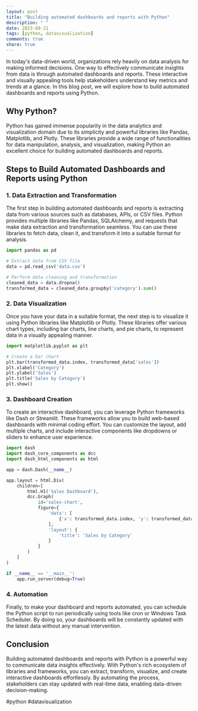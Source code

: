 ```yaml
---
layout: post
title: "Building automated dashboards and reports with Python"
description: " "
date: 2023-09-21
tags: [python, datavisualization]
comments: true
share: true
---
```


In today's data-driven world, organizations rely heavily on data analysis for making informed decisions. One way to effectively communicate insights from data is through automated dashboards and reports. These interactive and visually appealing tools help stakeholders understand key metrics and trends at a glance. In this blog post, we will explore how to build automated dashboards and reports using Python.

## Why Python?

Python has gained immense popularity in the data analytics and visualization domain due to its simplicity and powerful libraries like Pandas, Matplotlib, and Plotly. These libraries provide a wide range of functionalities for data manipulation, analysis, and visualization, making Python an excellent choice for building automated dashboards and reports.

## Steps to Build Automated Dashboards and Reports using Python

### 1. Data Extraction and Transformation
The first step in building automated dashboards and reports is extracting data from various sources such as databases, APIs, or CSV files. Python provides multiple libraries like Pandas, SQLAlchemy, and requests that make data extraction and transformation seamless. You can use these libraries to fetch data, clean it, and transform it into a suitable format for analysis.

```python
import pandas as pd

# Extract data from CSV file
data = pd.read_csv('data.csv')

# Perform data cleaning and transformation
cleaned_data = data.dropna()
transformed_data = cleaned_data.groupby('category').sum()
```

### 2. Data Visualization
Once you have your data in a suitable format, the next step is to visualize it using Python libraries like Matplotlib or Plotly. These libraries offer various chart types, including bar charts, line charts, and pie charts, to represent data in a visually appealing manner.

```python
import matplotlib.pyplot as plt

# Create a bar chart
plt.bar(transformed_data.index, transformed_data['sales'])
plt.xlabel('Category')
plt.ylabel('Sales')
plt.title('Sales by Category')
plt.show()
```

### 3. Dashboard Creation
To create an interactive dashboard, you can leverage Python frameworks like Dash or Streamlit. These frameworks allow you to build web-based dashboards with minimal coding effort. You can customize the layout, add multiple charts, and include interactive components like dropdowns or sliders to enhance user experience.

```python
import dash
import dash_core_components as dcc
import dash_html_components as html

app = dash.Dash(__name__)

app.layout = html.Div(
    children=[
        html.H1('Sales Dashboard'),
        dcc.Graph(
            id='sales-chart',
            figure={
                'data': [
                    {'x': transformed_data.index, 'y': transformed_data['sales'], 'type': 'bar'}
                ],
                'layout': {
                    'title': 'Sales by Category'
                }
            }
        )
    ]
)

if __name__ == '__main__':
    app.run_server(debug=True)
```

### 4. Automation
Finally, to make your dashboard and reports automated, you can schedule the Python script to run periodically using tools like cron or Windows Task Scheduler. By doing so, your dashboards will be constantly updated with the latest data without any manual intervention.

## Conclusion

Building automated dashboards and reports with Python is a powerful way to communicate data insights effectively. With Python's rich ecosystem of libraries and frameworks, you can extract, transform, visualize, and create interactive dashboards effortlessly. By automating the process, stakeholders can stay updated with real-time data, enabling data-driven decision-making.

#python #datavisualization